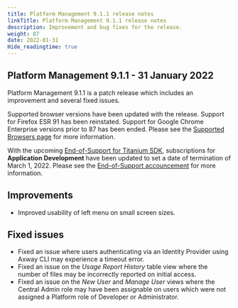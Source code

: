 ```yaml
---
title: Platform Management 9.1.1 release notes
linkTitle: Platform Management 9.1.1 release notes
description: Improvement and bug fixes for the release.
weight: 87
date: 2022-01-31
Hide_readingtime: true
---
```


## Platform Management 9.1.1 - 31 January 2022

Platform Management 9.1.1 is a patch release which includes an improvement and several fixed issues.

Supported browser versions have been updated with the release. Support for Firefox ESR 91 has been reinstated. Support for Google Chrome Enterprise versions prior to 87 has been ended. Please see the [Supported Browsers page](https://platform.axwaytest.net/browser) for more information.

With the upcoming [End-of-Support for Titanium SDK](https://blog.axway.com/mobile-apps/changes-to-application-development-services), subscriptions for **Application Development** have been updated to set a date of termination of March 1, 2022. Please see the [End-of-Support accouncement](https://blog.axway.com/mobile-apps/changes-to-application-development-services) for more information.

## Improvements

* Improved usability of left menu on small screen sizes.

## Fixed issues

* Fixed an issue where users authenticating via an Identity Provider using Axway CLI may experience a timeout error.
* Fixed an issue on the _Usage Report History_ table view where the number of files may be incorrectly reported on initial access.
* Fixed an issue on the _New User_ and _Manage User_ views where the Central Admin role may have been assignable on users which were not assigned a Platform role of Developer or Administrator.
